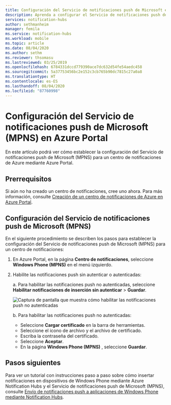 ```yaml
---
title: Configuración del Servicio de notificaciones push de Microsoft en Azure Notification Hubs | Microsoft Docs
description: Aprenda a configurar el Servicio de notificaciones push de Microsoft para un centro de notificaciones de Azure.
services: notification-hubs
author: sethmanheim
manager: femila
ms.service: notification-hubs
ms.workload: mobile
ms.topic: article
ms.date: 08/04/2020
ms.author: sethm
ms.reviewer: thsomasu
ms.lastreviewed: 03/25/2019
ms.openlocfilehash: 6784331dccd779390ace7dc632d54fe54aedc458
ms.sourcegitcommit: 5a37753456bc2e152c3cb765b90dc7815c27a0a8
ms.translationtype: HT
ms.contentlocale: es-ES
ms.lasthandoff: 08/04/2020
ms.locfileid: "87760998"
---
```

# <a name="configure-microsoft-push-notification-service-mpns-settings-in-the-azure-portal"></a>Configuración del Servicio de notificaciones push de Microsoft (MPNS) en Azure Portal

En este artículo podrá ver cómo establecer la configuración del Servicio de notificaciones push de Microsoft (MPNS) para un centro de notificaciones de Azure mediante Azure Portal.

## <a name="prerequisites"></a>Prerrequisitos

Si aún no ha creado un centro de notificaciones, cree uno ahora. Para más información, consulte [Creación de un centro de notificaciones de Azure en Azure Portal](create-notification-hub-portal.md).

## <a name="configure-microsoft-push-notification-service-mpns"></a>Configuración del Servicio de notificaciones push de Microsoft (MPNS)

En el siguiente procedimiento se describen los pasos para establecer la configuración del Servicio de notificaciones push de Microsoft (MPNS) para un centro de notificaciones:

1. En Azure Portal, en la página **Centro de notificaciones**, seleccione **Windows Phone (MPNS)** en el menú izquierdo.
2. Habilite las notificaciones push sin autenticar o autenticadas:

   a. Para habilitar las notificaciones push no autenticadas, seleccione **Habilitar notificaciones de inserción sin autenticar** > **Guardar**.

      ![Captura de pantalla que muestra cómo habilitar las notificaciones push no autenticadas](./media/notification-hubs-windows-phone-get-started/azure-portal-unauth.png)

   b. Para habilitar las notificaciones push no autenticadas:
      * Seleccione **Cargar certificado** en la barra de herramientas.
      * Seleccione el icono de archivo y el archivo de certificado.
      * Escriba la contraseña del certificado.
      * Seleccione **Aceptar**.
      * En la página **Windows Phone (MPNS)** , seleccione **Guardar**.

## <a name="next-steps"></a>Pasos siguientes

Para ver un tutorial con instrucciones paso a paso sobre cómo insertar notificaciones en dispositivos de Windows Phone mediante Azure Notification Hubs y el Servicio de notificaciones push de Microsoft (MPNS), consulte [Envío de notificaciones push a aplicaciones de Windows Phone mediante Notification Hubs](notification-hubs-windows-mobile-push-notifications-mpns.md).
